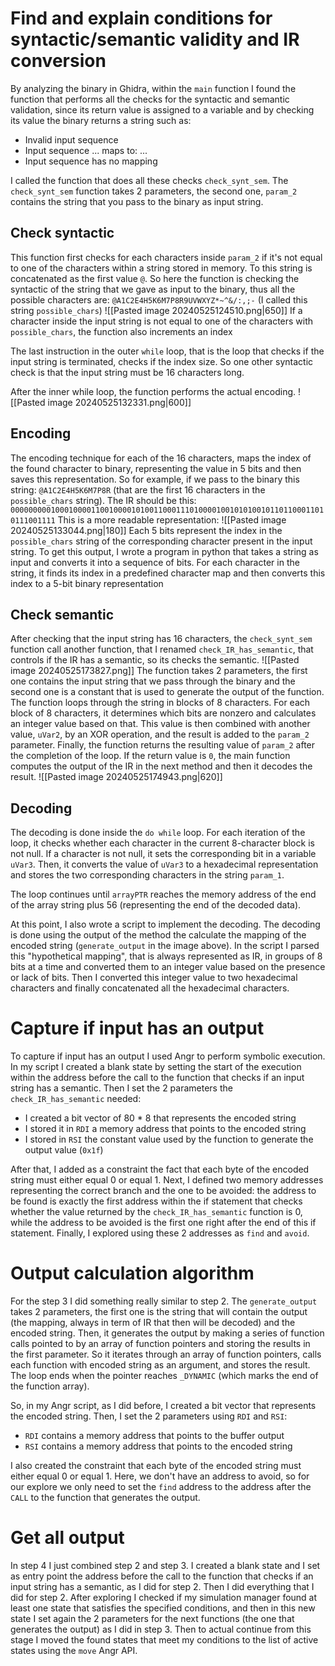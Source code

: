 # Find and explain conditions for syntactic/semantic validity and IR conversion 
By analyzing the binary in Ghidra, within the `main` function I found the function that performs all the checks for the syntactic and semantic validation, since its return value is assigned to a variable and by checking its value the binary returns a string such as:

- Invalid input sequence
- Input sequence ... maps to:  ...
- Input sequence has no mapping

I called the function that does all these checks `check_synt_sem`.
The `check_synt_sem` function takes 2 parameters,  the second one, `param_2` contains the string that you pass to the binary as input string.
## Check syntactic
This function first checks for each characters inside `param_2` if it's not equal to one of the characters within a string stored in memory. To this string is concatenated as the first value `@`.
So here the function is checking the syntactic of the string that we gave as input to the binary, thus all the possible characters are:
`@A1C2E4H5K6M7P8R9UVWXYZ*~^&/:,;-`  (I called this string `possible_chars`)
![[Pasted image 20240525124510.png|650]]
If a character inside the input string is not equal to one of the characters with `possible_chars`, the function also increments an index

The last instruction in the outer `while` loop, that is the loop that checks if the input string is terminated, checks if the index size. So one other syntactic check is that the input string must be 16 characters long.

After the inner while loop, the function performs the actual encoding.
![[Pasted image 20240525132331.png|600]]

## Encoding
The encoding technique for each of the 16 characters, maps the index of the found character to binary, representing the value in 5 bits and then saves this representation.
So for example, if we pass to the binary this string: 
`@A1C2E4H5K6M7P8R` (that are the first 16 characters in the `possible_chars` string).
The IR should be this:
`00000000010001000011001000010100110001110100001001010100101101100011010111001111`
This is a more readable representation:
![[Pasted image 20240525133044.png|180]]
Each 5 bits represent the index in the `possible_chars` string of the corresponding character present in the input string.
To get this output, I wrote a program in python that takes a string as input and converts it into a sequence of bits. For each character in the string, it finds its index in a predefined character map and then converts this index to a 5-bit binary representation

## Check semantic
After checking that the input string has 16 characters, the `check_synt_sem` function call another function, that I renamed `check_IR_has_semantic`, that controls if the IR has a semantic, so its checks the semantic.
![[Pasted image 20240525173827.png]]
The function takes 2 parameters, the first one contains the input string that we pass through the binary and the second one is a constant that is used to generate the output of the function.
The function loops through the string in blocks of 8 characters. For each block of 8 characters, it determines which bits are nonzero and calculates an integer value based on that. This value is then combined with another value, `uVar2`, by an XOR operation, and the result is added to the `param_2` parameter.
Finally, the function returns the resulting value of `param_2` after the completion of the loop.
If the return value is `0`, the main function computes the output of the IR in the next method and then it decodes the result.
![[Pasted image 20240525174943.png|620]]


## Decoding
The decoding is done inside the `do while` loop. For each iteration of the loop, it checks whether each character in the current 8-character block is not null. If a character is not null, it sets the corresponding bit in a variable `uVar3`. Then, it converts the value of `uVar3` to a hexadecimal representation and stores the two corresponding characters in the string `param_1`.

The loop continues until `arrayPTR` reaches the memory address of the end of the array string plus 56 (representing the end of the decoded data).

At this point, I also wrote a script to implement the decoding. 
The decoding is done using the output of the method the calculate the mapping of the encoded string (`generate_output` in the image above).
In the script I parsed this "hypothetical mapping", that is always represented as IR, in groups of 8 bits at a time and converted them to an integer value based on the presence or lack of bits. Then I converted this integer value to two hexadecimal characters and finally concatenated all the hexadecimal characters.

# Capture if input has an output
To capture if input has an output I used Angr to perform symbolic execution.
In my script I created a blank state by setting the start of the execution within the address before the call to the function that checks if an input string has a semantic.
Then I set the 2 parameters the `check_IR_has_semantic` needed:

- I created a bit vector of 80 * 8 that represents the encoded string 
-  I stored it in `RDI` a memory address that points to the encoded string
- I stored in `RSI` the constant value used by the function to generate the output value 
  (`0x1f`)

After that, I added as a constraint the fact that each byte of the encoded string  must either equal 0 or equal 1. 
Next, I defined two memory addresses representing the correct branch and the one to be avoided: the address to be found is exactly the first address within the if statement that checks whether the value returned by the `check_IR_has_semantic` function is 0, while the address to be avoided is the first one right after the end of this if statement.
Finally, I explored using these 2 addresses as `find` and `avoid`.

# Output calculation algorithm
For the step 3 I did something really similar to step 2.
The `generate_output` takes 2 parameters, the first one is the string that will contain the output (the mapping, always in term of IR that then will be decoded) and the encoded string.
Then, it generates the output by making a series of function calls pointed to by an array of function pointers and storing the results in the first parameter. So it iterates through an array of function pointers, calls each function with encoded string as an argument, and stores the result. The loop ends when the pointer reaches `_DYNAMIC` (which marks the end of the function array).

So, in my Angr script, as I did before,  I created a bit vector that represents the encoded string.
Then, I set the 2 parameters using `RDI` and `RSI`:

- `RDI` contains a memory address that points to the buffer output
- `RSI` contains a memory address that points to the encoded string 

I also created the constraint that each byte of the encoded string must either equal 0 or equal 1.
Here, we don't have an address to avoid, so for our explore we only need to set the `find` address to the address after the `CALL` to the function that generates the output.

# Get all output
In step 4 I just combined step 2 and step 3.
I created a blank state and I set as entry point the address before the call to the function that checks if an input string has a semantic, as I did for step 2.
Then I did everything that I did for step 2.
After exploring I checked if my simulation manager found at least one state that satisfies the specified conditions, and then in this new state I set again the 2 parameters for the next functions (the one that generates the output) as I did in step 3.
Then to actual continue from this stage I moved the found states that meet my conditions  to the list of active states using the `move` Angr API.




